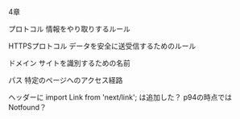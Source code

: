 4章

プロトコル
情報をやり取りするルール

HTTPSプロトコル
データを安全に送受信するためのルール

ドメイン
サイトを識別するための名前

パス
特定のページへのアクセス経路

ヘッダーに
import Link from 'next/link';
は追加した？
p94の時点ではNotfound？